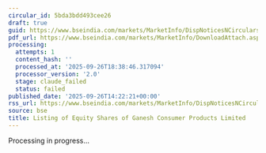 ```yaml
---
circular_id: 5bda3bdd493cee26
draft: true
guid: https://www.bseindia.com/markets/MarketInfo/DispNoticesNCirculars.aspx?Noticeid={F10006F8-C059-4A5D-8E00-6CEA2216DE0B}&noticeno=20250926-68&dt=09/26/2025&icount=68&totcount=76&flag=0
pdf_url: https://www.bseindia.com/markets/MarketInfo/DownloadAttach.aspx?id=20250926-68&attachedId=b9761b81-d756-472b-9fb8-6b7706e59c6f
processing:
  attempts: 1
  content_hash: ''
  processed_at: '2025-09-26T18:38:46.317094'
  processor_version: '2.0'
  stage: claude_failed
  status: failed
published_date: '2025-09-26T14:22:21+00:00'
rss_url: https://www.bseindia.com/markets/MarketInfo/DispNoticesNCirculars.aspx?Noticeid={F10006F8-C059-4A5D-8E00-6CEA2216DE0B}&noticeno=20250926-68&dt=09/26/2025&icount=68&totcount=76&flag=0
source: bse
title: Listing of Equity Shares of Ganesh Consumer Products Limited
---
```


Processing in progress...